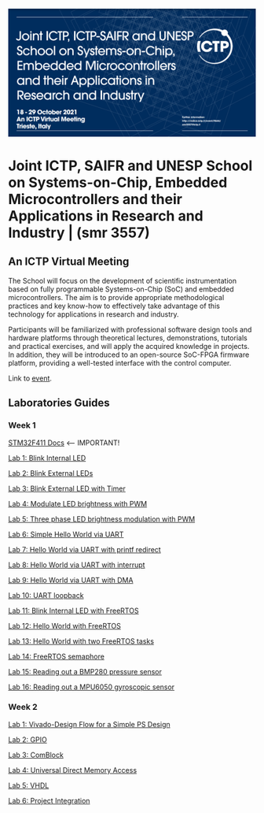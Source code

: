 ![BANNER](./img/banner.png)

# Joint ICTP, SAIFR and UNESP School on Systems-on-Chip, Embedded Microcontrollers and their Applications in Research and Industry | (smr 3557)

## An ICTP Virtual Meeting

The School will focus on the development of scientific instrumentation based on fully programmable Systems-on-Chip (SoC) and embedded microcontrollers. The aim is to provide appropriate methodological practices and key know-how to effectively take advantage of this technology for applications in research and industry.

Participants will be familiarized with professional software design tools and hardware platforms through theoretical lectures, demonstrations, tutorials and practical exercises, and will apply the acquired knowledge in projects. In addition, they will be introduced to an open-source SoC-FPGA firmware platform, providing a well-tested interface with the control computer.

Link to [event](http://indico.ictp.it/event/9644/).

## Laboratories Guides

### Week 1

[STM32F411 Docs](https://gitlab.com/smr3557/labs/-/wikis/NUCLEO-F411RE-Documents) <-- IMPORTANT!

[Lab 1: Blink Internal LED](https://gitlab.com/smr3557/labs/-/wikis/Blink-Internal-Led)

[Lab 2: Blink External LEDs](https://gitlab.com/smr3557/labs/-/wikis/Blink-External-LEDs)

[Lab 3: Blink External LED with Timer](https://gitlab.com/smr3557/labs/-/wikis/Timer/Blink-external-LED-with-Timer)

[Lab 4: Modulate LED brightness with PWM](https://gitlab.com/smr3557/labs/-/wikis/Modulate-LED-brightness-with-PWM)

[Lab 5: Three phase LED brightness modulation with PWM](https://gitlab.com/smr3557/labs/-/wikis/Three-phase-LED-brightness-modulation-with-PWM)

[Lab 6: Simple Hello World via UART](https://gitlab.com/smr3557/labs/-/wikis/Simple-Hello-World-via-UART)

[Lab 7: Hello World via UART with printf redirect](https://gitlab.com/smr3557/labs/-/wikis/Hello-World-via-UART-with-printf-redirect)

[Lab 8: Hello World via UART with interrupt](https://gitlab.com/smr3557/labs/-/wikis/Hello-World-via-UART-with-interrupt)

[Lab 9: Hello World via UART with DMA](https://gitlab.com/smr3557/labs/-/wikis/Hello-World-via-UART-with-DMA)

[Lab 10: UART loopback](https://gitlab.com/smr3557/labs/-/wikis/UART-loopback)

[Lab 11: Blink Internal LED with FreeRTOS](https://gitlab.com/smr3557/labs/-/wikis/Blink-Internal-LED-with-FreeRTOS)

[Lab 12: Hello World with FreeRTOS](https://gitlab.com/smr3557/labs/-/wikis/Hello-World-with-FreeRTOS)

[Lab 13: Hello World with two FreeRTOS tasks](https://gitlab.com/smr3557/labs/-/wikis/Hello-World-with-two-FreeRTOS-tasks)

[Lab 14: FreeRTOS semaphore](https://gitlab.com/smr3557/labs/-/wikis/FreeRTOS-semaphore)

[Lab 15: Reading out a BMP280 pressure sensor](https://gitlab.com/smr3557/labs/-/wikis/Lab-15:-Reading-out-a-BMP280-pressure-sensor)

[Lab 16: Reading out a MPU6050 gyroscopic sensor](https://gitlab.com/smr3557/labs/-/wikis/Lab-16:-Reading-out-a-MPU6050-gyroscopic-sensor)

### Week 2 


[Lab 1: Vivado-Design Flow for a Simple PS Design](https://gitlab.com/smr3557/labs/-/wikis/Lab-1:-Vivado-Design-Flow-for-a-Simple-PS-Design)

[Lab 2: GPIO](https://gitlab.com/smr3557/labs/-/wikis/Lab-2:-GPIO-IP-Cores-%E2%80%93-PS-Rd/Lab-2:-GPIO-IP-Cores-%E2%80%93-PS-Rd&Wr)

[Lab 3: ComBlock](https://gitlab.com/smr3557/labs/-/wikis/Lab-3:-Comblock)

[Lab 4: Universal Direct Memory Access](https://gitlab.com/smr3557/labs/-/wikis/Lab-4:-Universal-Direct-Memory-Access-(UDMA))

[Lab 5: VHDL](https://gitlab.com/smr3557/labs/-/wikis/Lab-5:-VHDL)

[Lab 6: Project Integration](https://gitlab.com/smr3557/labs/-/wikis/PSD)

<!--
[Lab 4: SoC-FPGA Lab exercises with Tutors](https://gitlab.com/smr3557/labs/-/wikis/Lab-5:-Custom-IP)
<!--
* [Lab 4: SoC-FPGA Lab exercises with Tutors](https://gitlab.com/smr3557/labs/-/wikis/Lab-5:-Custom-IP)

* [Lab 5: UDMA](https://gitlab.com/smr3557/labs/-/wikis/Lab-4:-Direct-Memory-Access-(DMA))
-->
